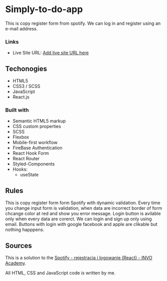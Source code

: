 # Simply-to-do-app

This is copy register form from spotify. We can log in and register using an e-mail address.

### Links

- Live Site URL: [Add live site URL here](https://authentication-d16f5.web.app/)


## Techonogies

- HTML5
- CSS3 / SCSS
- JavaScript
- React.js

### Built with

- Semantic HTML5 markup
- CSS custom properties
- SCSS
- Flexbox
- Mobile-first workflow
- FireBase Authentication
- React Hook Form
- React Router 
- Styled-Components
- Hooks:
    * useState
   

## Rules
This is copy register form form Spotify with dynamic validation. Every time you change input form is validation, when data are incorrect border of form chcange color at red and show you error message.
Login button is avilable only when every data are corerct.
We can login and sign up only using email. 
Buttons with login with google facebook and apple are clikable but nothing happpens.


## Sources

This is a solution to the [Spotify - rejestracja i logowanie (React) - INVO Academy](https://platform.invo.academy/challenges/UyVpVMizCGqXS5MvbIFu).

All HTML, CSS and JavaScript code is written by me.

